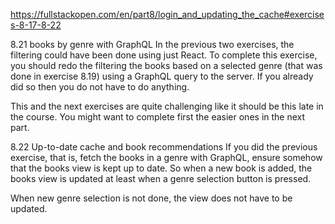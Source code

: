 https://fullstackopen.com/en/part8/login_and_updating_the_cache#exercises-8-17-8-22

8.21 books by genre with GraphQL
In the previous two exercises, the filtering could have been done using just React. To complete this exercise, you should redo the filtering the books based on a selected genre (that was done in exercise 8.19) using a GraphQL query to the server. If you already did so then you do not have to do anything.

This and the next exercises are quite challenging like it should be this late in the course. You might want to complete first the easier ones in the next part.

8.22 Up-to-date cache and book recommendations
If you did the previous exercise, that is, fetch the books in a genre with GraphQL, ensure somehow that the books view is kept up to date. So when a new book is added, the books view is updated at least when a genre selection button is pressed.

When new genre selection is not done, the view does not have to be updated.
